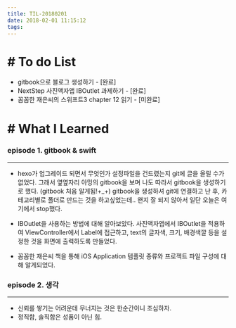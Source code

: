 ```yaml
---
title: TIL-20180201
date: 2018-02-01 11:15:12
tags: 
---
```


# # To do List

- gitbook으로 블로그 생성하기 - [완료]
- NextStep 사진액자앱 IBOutlet 과제하기 - [완료]
- 꼼꼼한 재은씨의 스위프트3 chapter 12 읽기 - [미완료]



# # What I Learned

### episode 1. gitbook & swift

---

- hexo가 업그레이드 되면서 무엇인가 설정파일을 건드렸는지 git에 글을 올릴 수가 없었다.
그래서 옆옆자리 아밍의 gitbook을 보며 나도 따라서 gitbook을 생성하기로 했다. (gitbook 처음 알게됨!+_+)
gitbook을 생성하셔 git에 연결하고 난 후, 카테고리별로 폴더로 만드는 것을 하고싶었는데..
왠지 잘 되지 않아서 일단 오늘은 여기에서 stop했다.

- IBOutlet을 사용하는 방법에 대해 알아보았다.
사진액자앱에서 IBOutlet을 적용하여 ViewController에서 Label에 접근하고,
text의 글자색, 크기, 배경색깔 등을 설정한 것을 화면에 출력하도록 만들었다.

- 꼼꼼한 재은씨 책을 통해 iOS Application 템플릿 종류와 프로젝트 파일 구성에 대해 알게되었다.


### episode 2. 생각

---

- 신뢰를 쌓기는 어려운데 무너지는 것은 한순간이니 조심하자.
- 정직함, 솔직함은 성품이 아닌 힘.
